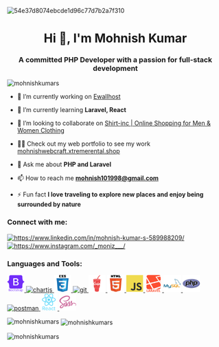 ![54e37d8074ebcde1d96c77d7b2a7f310](https://github.com/MohnishKumarS/Tasks-Js/assets/113748184/cdab8e31-7231-4588-b3e2-2472f3fd4e6c)
<h1 align="center">Hi 👋, I'm Mohnish Kumar</h1>
<h3 align="center">A committed PHP Developer with a passion for full-stack development</h3>

<p align="left"> <img src="https://komarev.com/ghpvc/?username=mohnishkumars&label=Profile%20views&color=0e75b6&style=flat" alt="mohnishkumars" /> </p>

- 🔭 I’m currently working on [Ewallhost](https://www.ewallhost.com/)

- 🌱 I’m currently learning **Laravel, React**

- 👯 I’m looking to collaborate on [Shirt-inc | Online Shopping for Men & Women Clothing](https://shirt-inc.com/)

- 👨‍💻 Check out my web portfolio to see my work [mohnishwebcraft.xtremerental.shop](mohnishwebcraft.xtremerental.shop)

- 💬 Ask me about **PHP and Laravel**

- 📫 How to reach me **mohnish101998@gmail.com**

- ⚡ Fun fact **I love traveling to explore new places and enjoy being surrounded by nature**

<h3 align="left">Connect with me:</h3>
<p align="left">
<a href="https://linkedin.com/in/https://www.linkedin.com/in/mohnish-kumar-s-589988209/" target="blank"><img align="center" src="https://raw.githubusercontent.com/rahuldkjain/github-profile-readme-generator/master/src/images/icons/Social/linked-in-alt.svg" alt="https://www.linkedin.com/in/mohnish-kumar-s-589988209/" height="30" width="40" /></a>
<a href="https://instagram.com/https://www.instagram.com/_moniz___/" target="blank"><img align="center" src="https://raw.githubusercontent.com/rahuldkjain/github-profile-readme-generator/master/src/images/icons/Social/instagram.svg" alt="https://www.instagram.com/_moniz___/" height="30" width="40" /></a>
</p>

<h3 align="left">Languages and Tools:</h3>
<p align="left"> <a href="https://getbootstrap.com" target="_blank" rel="noreferrer"> <img src="https://raw.githubusercontent.com/devicons/devicon/master/icons/bootstrap/bootstrap-plain-wordmark.svg" alt="bootstrap" width="40" height="40"/> </a> <a href="https://www.chartjs.org" target="_blank" rel="noreferrer"> <img src="https://www.chartjs.org/media/logo-title.svg" alt="chartjs" width="40" height="40"/> </a> <a href="https://www.w3schools.com/css/" target="_blank" rel="noreferrer"> <img src="https://raw.githubusercontent.com/devicons/devicon/master/icons/css3/css3-original-wordmark.svg" alt="css3" width="40" height="40"/> </a> <a href="https://git-scm.com/" target="_blank" rel="noreferrer"> <img src="https://www.vectorlogo.zone/logos/git-scm/git-scm-icon.svg" alt="git" width="40" height="40"/> </a> <a href="https://gulpjs.com" target="_blank" rel="noreferrer"> <img src="https://raw.githubusercontent.com/devicons/devicon/master/icons/gulp/gulp-plain.svg" alt="gulp" width="40" height="40"/> </a> <a href="https://www.w3.org/html/" target="_blank" rel="noreferrer"> <img src="https://raw.githubusercontent.com/devicons/devicon/master/icons/html5/html5-original-wordmark.svg" alt="html5" width="40" height="40"/> </a> <a href="https://developer.mozilla.org/en-US/docs/Web/JavaScript" target="_blank" rel="noreferrer"> <img src="https://raw.githubusercontent.com/devicons/devicon/master/icons/javascript/javascript-original.svg" alt="javascript" width="40" height="40"/> </a> <a href="https://laravel.com/" target="_blank" rel="noreferrer"> <img src="https://raw.githubusercontent.com/devicons/devicon/master/icons/laravel/laravel-plain-wordmark.svg" alt="laravel" width="40" height="40"/> </a> <a href="https://www.mysql.com/" target="_blank" rel="noreferrer"> <img src="https://raw.githubusercontent.com/devicons/devicon/master/icons/mysql/mysql-original-wordmark.svg" alt="mysql" width="40" height="40"/> </a> <a href="https://www.php.net" target="_blank" rel="noreferrer"> <img src="https://raw.githubusercontent.com/devicons/devicon/master/icons/php/php-original.svg" alt="php" width="40" height="40"/> </a> <a href="https://postman.com" target="_blank" rel="noreferrer"> <img src="https://www.vectorlogo.zone/logos/getpostman/getpostman-icon.svg" alt="postman" width="40" height="40"/> </a> <a href="https://reactjs.org/" target="_blank" rel="noreferrer"> <img src="https://raw.githubusercontent.com/devicons/devicon/master/icons/react/react-original-wordmark.svg" alt="react" width="40" height="40"/> </a> <a href="https://sass-lang.com" target="_blank" rel="noreferrer"> <img src="https://raw.githubusercontent.com/devicons/devicon/master/icons/sass/sass-original.svg" alt="sass" width="40" height="40"/> </a> </p>

<p><img align="left" src="https://github-readme-stats.vercel.app/api/top-langs?username=mohnishkumars&show_icons=true&locale=en&layout=compact" alt="mohnishkumars" /></p>

<p>&nbsp;<img align="center" src="https://github-readme-stats.vercel.app/api?username=mohnishkumars&show_icons=true&locale=en" alt="mohnishkumars" /></p>

<p><img align="center" src="https://github-readme-streak-stats.herokuapp.com/?user=mohnishkumars&" alt="mohnishkumars" /></p>
